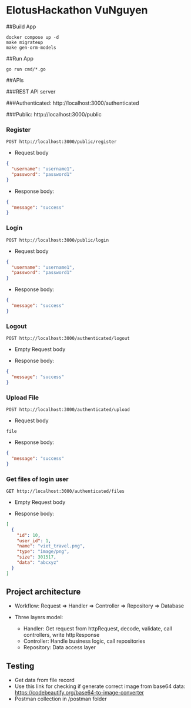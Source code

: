 # ElotusHackathon VuNguyen

##Build App
```
docker compose up -d
make migrateup
make gen-orm-models
```

##Run App
```
go run cmd/*.go
```

##APIs

###REST API server

###Authenticated: http://localhost:3000/authenticated

###Public: http://localhost:3000/public

### Register
```http request method
POST http://localhost:3000/public/register
```

- Request body
```json
{
  "username": "username1",
  "password": "password1"
}
```

- Response body:
```json
{
  "message": "success"
}
```

### Login
```http request method
POST http://localhost:3000/public/login
```

- Request body
```json
{
  "username": "username1",
  "password": "password1"
}
```

- Response body:
```json
{
  "message": "success"
}
```

### Logout
```http request method
POST http://localhost:3000/authenticated/logout
```

- Empty Request body

- Response body:
```json
{
  "message": "success"
}
```

### Upload File
```http request method
POST http://localhost:3000/authenticated/upload
```

- Request body
```form-data
file
```

- Response body:
```json
{
  "message": "success"
}
```

### Get files of login user
```http request method
GET http://localhost:3000/authenticated/files
```

- Empty Request body

- Response body:
```json
[
  {
    "id": 10,
    "user_id": 1,
    "name": "viet_travel.png",
    "type": "image/png",
    "size": 301517,
    "data": "abcxyz"
  }
]
```

## Project architecture
- Workflow: Request => Handler => Controller => Repository => Database

- Three layers model:
    + Handler: Get request from httpRequest, decode, validate, call controllers, write httpResponse
    + Controller: Handle business logic, call repositories
    + Repository: Data access layer 
    
## Testing
- Get data from file record
- Use this link for checking if generate correct image from base64 data: https://codebeautify.org/base64-to-image-converter
- Postman collection in /postman folder